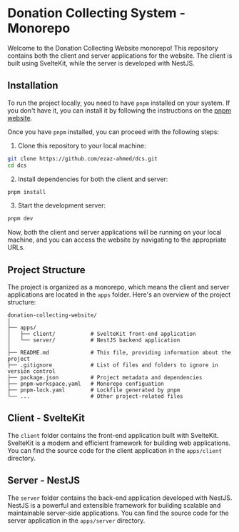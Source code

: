 # Donation Collecting System - Monorepo

Welcome to the Donation Collecting Website monorepo! This repository contains both the client and server applications for the website. The client is built using SvelteKit, while the server is developed with NestJS.

## Installation

To run the project locally, you need to have `pnpm` installed on your system. If you don't have it, you can install it by following the instructions on the [pnpm website](https://pnpm.io/installation). 

Once you have `pnpm` installed, you can proceed with the following steps:

1. Clone this repository to your local machine:

```bash
git clone https://github.com/ezaz-ahmed/dcs.git
cd dcs
```

2. Install dependencies for both the client and server:

```bash
pnpm install
```

3. Start the development server:

```bash
pnpm dev
```

Now, both the client and server applications will be running on your local machine, and you can access the website by navigating to the appropriate URLs.

## Project Structure

The project is organized as a monorepo, which means the client and server applications are located in the `apps` folder. Here's an overview of the project structure:

```
donation-collecting-website/
│
├── apps/
│   ├── client/           # SvelteKit front-end application
│   └── server/           # NestJS backend application
│
├── README.md             # This file, providing information about the project
├── .gitignore            # List of files and folders to ignore in version control
├── package.json          # Project metadata and dependencies
├── pnpm-workspace.yaml   # Monorepo configuation
├── pnpm-lock.yaml        # Lockfile generated by pnpm
└── ...                   # Other project-related files
```

## Client - SvelteKit

The `client` folder contains the front-end application built with SvelteKit. SvelteKit is a modern and efficient framework for building web applications. You can find the source code for the client application in the `apps/client` directory.

## Server - NestJS

The `server` folder contains the back-end application developed with NestJS. NestJS is a powerful and extensible framework for building scalable and maintainable server-side applications. You can find the source code for the server application in the `apps/server` directory.


